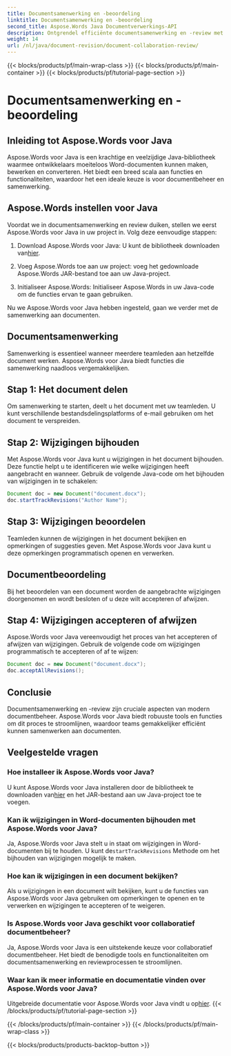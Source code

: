 ```yaml
---
title: Documentsamenwerking en -beoordeling
linktitle: Documentsamenwerking en -beoordeling
second_title: Aspose.Words Java Documentverwerkings-API
description: Ontgrendel efficiënte documentsamenwerking en -review met Aspose.Words voor Java. Leer hoe u wijzigingen kunt bijhouden, documenten kunt delen en de workflow kunt stroomlijnen.
weight: 14
url: /nl/java/document-revision/document-collaboration-review/
---
```


{{< blocks/products/pf/main-wrap-class >}}
{{< blocks/products/pf/main-container >}}
{{< blocks/products/pf/tutorial-page-section >}}

# Documentsamenwerking en -beoordeling


## Inleiding tot Aspose.Words voor Java

Aspose.Words voor Java is een krachtige en veelzijdige Java-bibliotheek waarmee ontwikkelaars moeiteloos Word-documenten kunnen maken, bewerken en converteren. Het biedt een breed scala aan functies en functionaliteiten, waardoor het een ideale keuze is voor documentbeheer en samenwerking.

## Aspose.Words instellen voor Java

Voordat we in documentsamenwerking en review duiken, stellen we eerst Aspose.Words voor Java in uw project in. Volg deze eenvoudige stappen:

1.  Download Aspose.Words voor Java: U kunt de bibliotheek downloaden van[hier](https://releases.aspose.com/words/java/).

2. Voeg Aspose.Words toe aan uw project: voeg het gedownloade Aspose.Words JAR-bestand toe aan uw Java-project.

3. Initialiseer Aspose.Words: Initialiseer Aspose.Words in uw Java-code om de functies ervan te gaan gebruiken.

Nu we Aspose.Words voor Java hebben ingesteld, gaan we verder met de samenwerking aan documenten.

## Documentsamenwerking

Samenwerking is essentieel wanneer meerdere teamleden aan hetzelfde document werken. Aspose.Words voor Java biedt functies die samenwerking naadloos vergemakkelijken.

## Stap 1: Het document delen

Om samenwerking te starten, deelt u het document met uw teamleden. U kunt verschillende bestandsdelingsplatforms of e-mail gebruiken om het document te verspreiden.

## Stap 2: Wijzigingen bijhouden

Met Aspose.Words voor Java kunt u wijzigingen in het document bijhouden. Deze functie helpt u te identificeren wie welke wijzigingen heeft aangebracht en wanneer. Gebruik de volgende Java-code om het bijhouden van wijzigingen in te schakelen:

```java
Document doc = new Document("document.docx");
doc.startTrackRevisions("Author Name");
```

## Stap 3: Wijzigingen beoordelen

Teamleden kunnen de wijzigingen in het document bekijken en opmerkingen of suggesties geven. Met Aspose.Words voor Java kunt u deze opmerkingen programmatisch openen en verwerken.

## Documentbeoordeling

Bij het beoordelen van een document worden de aangebrachte wijzigingen doorgenomen en wordt besloten of u deze wilt accepteren of afwijzen.

## Stap 4: Wijzigingen accepteren of afwijzen

Aspose.Words voor Java vereenvoudigt het proces van het accepteren of afwijzen van wijzigingen. Gebruik de volgende code om wijzigingen programmatisch te accepteren of af te wijzen:

```java
Document doc = new Document("document.docx");
doc.acceptAllRevisions();
```

## Conclusie

Documentsamenwerking en -review zijn cruciale aspecten van modern documentbeheer. Aspose.Words voor Java biedt robuuste tools en functies om dit proces te stroomlijnen, waardoor teams gemakkelijker efficiënt kunnen samenwerken aan documenten.

## Veelgestelde vragen

### Hoe installeer ik Aspose.Words voor Java?

 U kunt Aspose.Words voor Java installeren door de bibliotheek te downloaden van[hier](https://releases.aspose.com/words/java/) en het JAR-bestand aan uw Java-project toe te voegen.

### Kan ik wijzigingen in Word-documenten bijhouden met Aspose.Words voor Java?

 Ja, Aspose.Words voor Java stelt u in staat om wijzigingen in Word-documenten bij te houden. U kunt de`startTrackRevisions` Methode om het bijhouden van wijzigingen mogelijk te maken.

### Hoe kan ik wijzigingen in een document bekijken?

Als u wijzigingen in een document wilt bekijken, kunt u de functies van Aspose.Words voor Java gebruiken om opmerkingen te openen en te verwerken en wijzigingen te accepteren of te weigeren.

### Is Aspose.Words voor Java geschikt voor collaboratief documentbeheer?

Ja, Aspose.Words voor Java is een uitstekende keuze voor collaboratief documentbeheer. Het biedt de benodigde tools en functionaliteiten om documentsamenwerking en reviewprocessen te stroomlijnen.

### Waar kan ik meer informatie en documentatie vinden over Aspose.Words voor Java?

 Uitgebreide documentatie voor Aspose.Words voor Java vindt u op[hier](https://reference.aspose.com/words/java/).
{{< /blocks/products/pf/tutorial-page-section >}}

{{< /blocks/products/pf/main-container >}}
{{< /blocks/products/pf/main-wrap-class >}}

{{< blocks/products/products-backtop-button >}}
